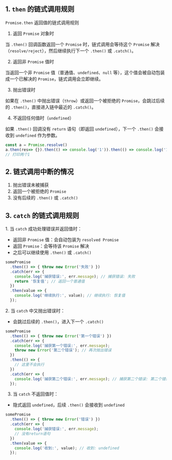 ## 1. `then` 的链式调用规则

`Promise.then` 返回值的链式调用规则

1. 返回 `Promise` 对象时

当 `.then()` 回调函数返回一个 `Promise` 时，链式调用会等待这个 `Promise` 解决（`resolve/reject`），然后继续执行下一个 `.then()` 或 `.catch()`。

2. 返回非 `Promise` 值时

当返回一个非 `Promise` 值（普通值、`undefined`、`null` 等），这个值会被自动包装成一个已解决的 `Promise`，链式调用会立即继续。

3. 抛出错误时

如果在 `.then()` 中抛出错误（`throw`）或返回一个被拒绝的 `Promise`，会跳过后续的 `.then()`，直接进入链中最近的 `.catch()`。

4. 不返回任何值时（`undefined`）

如果 `.then()` 回调没有 `return` 语句（即返回 `undefined`），下一个 `.then()` 会接收到 `undefined` 作为参数。

```ts
const a = Promise.resolve()
a.then(res=> {}).then(() => console.log('1')).then(() => console.log('1'))
// 打印两个1
```

## 2. 链式调用中断的情况

1. 抛出错误未被捕获
2. 返回一个被拒绝的 `Promise`
3. 没有后续的 `.then()` 或 `.catch()`

## 3. `catch` 的链式调用规则

​​1. 当 `catch` 成功处理错误并返回值时​​：

- 返回非 `Promise` 值：会自动包装为 `resolved Promise`
- 返回 `Promise`：会等待该 `Promise` 解决
- 之后可以继续使用 `.then()` 或 `.catch()`

```ts
somePromise
  .then(() => { throw new Error('失败') })
  .catch(err => {
    console.log('捕获错误:', err.message); // 捕获错误: 失败
    return '恢复值'; // 返回一个普通值
  })
  .then(value => {
    console.log('继续执行:', value); // 继续执行: 恢复值
  });
```

​​2. 当 `catch` 中又抛出错误时​​：

- 会跳过后续的 `.then()`，进入下一个 `.catch()`

```ts
somePromise
  .then(() => { throw new Error('第一个错误') })
  .catch(err => {
    console.log('捕获第一个错误:', err.message);
    throw new Error('第二个错误'); // 再次抛出错误
  })
  .then(() => {
    // 这里不会执行
  })
  .catch(err => {
    console.log('捕获第二个错误:', err.message); // 捕获第二个错误: 第二个错误
  });
```

3. ​​当 `catch` 不返回值时​​：

- 隐式返回 `undefined`，后续 `.then()` 会接收到 `undefined`

```ts
somePromise
  .then(() => { throw new Error('错误') })
  .catch(err => {
    console.log('捕获错误:', err.message);
    // 没有return语句
  })
  .then(value => {
    console.log('收到:', value); // 收到: undefined
  });
```
